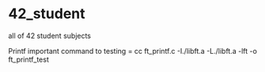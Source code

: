 # 42_student
all of 42 student subjects


Printf important command to testing = cc ft_printf.c -I./libft.a -L./libft.a -lft -o ft_printf_test
